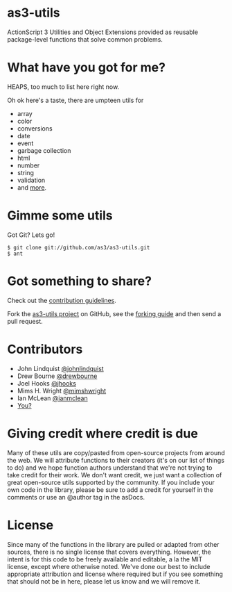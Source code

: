 # as3-utils

ActionScript 3 Utilities and Object Extensions provided as reusable package-level functions that solve common problems.

# What have you got for me?

HEAPS, too much to list here right now.

Oh ok here's a taste, there are umpteen utils for

- array
- color
- conversions
- date
- event
- garbage collection
- html
- number
- string
- validation
- and [more](http://github.com/as3/as3-utils/tree/master/src/utils/).

# Gimme some utils

Got Git? Lets go!

    $ git clone git://github.com/as3/as3-utils.git
    $ ant

# Got something to share?

Check out the [contribution guidelines](https://github.com/as3/as3-utils/blob/master/Contribution%20Guidelines.md).

Fork the [as3-utils project](http://github.com/as3/as3-utils) on GitHub, see the [forking guide](http://help.github.com/forking/) and then send a pull request.

# Contributors

- John Lindquist [@johnlindquist](http://twitter.com/johnlindquist)
- Drew Bourne [@drewbourne](http://twitter.com/drewbourne)
- Joel Hooks [@jhooks](http://twitter.com/jhooks)
- Mims H. Wright [@mimshwright](http://twitter.com/mimshwright)
- Ian McLean [@ianmclean](http://twitter.com/ianmclean)
- [You?](https://github.com/as3/as3-utils/blob/master/Contribution%20Guidelines.md)

# Giving credit where credit is due

Many of these utils are copy/pasted from open-source projects from around the web. We will attribute functions to their creators (it's on our list of things to do) and we hope function authors understand that we're not trying to take credit for their work. We don't want credit, we just want a collection of great open-source utils supported by the community.
If you include your own code in the library, please be sure to add a credit for yourself in the comments or use an @author tag in the asDocs. 

# License

Since many of the functions in the library are pulled or adapted from other sources, there is no single license that covers everything. However, the intent is for this code to be freely available and editable, a la the MIT license, except where otherwise noted. We've done our best to include appropriate attribution and license where required but if you see something that should not be in here, please let us know and we will remove it.
